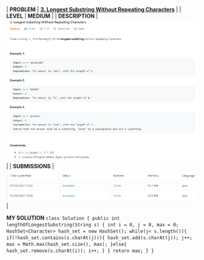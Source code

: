 | **PROBLEM** | **[3. Longest Substring Without Repeating Characters](https://leetcode.com/problems/longest-substring-without-repeating-characters)** |
| **LEVEL** | **MEDIUM** |
| **DESCRIPTION** | ![Problem Description](./assets/problem.png) |
| **SUBMISSIONS** | ![Submission Details](./assets/submission.png) |

**MY SOLUTION**
`class Solution {
    public int lengthOfLongestSubstring(String s) {
        int i = 0, j = 0, max = 0;
        HashSet<Character> hash_set = new HashSet();
        while(j< s.length()){
            if(!hash_set.contains(s.charAt(j))){
                hash_set.add(s.charAt(j));
                j++;
                max = Math.max(hash_set.size(), max);
            }else{
                hash_set.remove(s.charAt(i));
                i++;
            }
        }
        return max;
    }
}`

